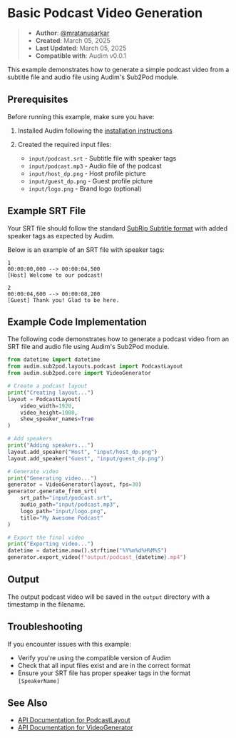 # Basic Podcast Video Generation

> - **Author**: [@mratanusarkar](https://github.com/mratanusarkar)
> - **Created**: March 05, 2025
> - **Last Updated**: March 05, 2025
> - **Compatible with**: Audim v0.0.1

This example demonstrates how to generate a simple podcast video from a subtitle file and audio file using Audim's Sub2Pod module.

## Prerequisites

Before running this example, make sure you have:

1. Installed Audim following the [installation instructions](/setup/installation)
2. Created the required input files:

    - `input/podcast.srt` - Subtitle file with speaker tags
    - `input/podcast.mp3` - Audio file of the podcast
    - `input/host_dp.png` - Host profile picture
    - `input/guest_dp.png` - Guest profile picture
    - `input/logo.png` - Brand logo (optional)

## Example SRT File

Your SRT file should follow the standard [SubRip Subtitle format](https://en.wikipedia.org/wiki/SubRip) with added speaker tags as expected by Audim.

Below is an example of an SRT file with speaker tags:

```srt
1
00:00:00,000 --> 00:00:04,500
[Host] Welcome to our podcast!

2
00:00:04,600 --> 00:00:08,200
[Guest] Thank you! Glad to be here.

```

## Example Code Implementation

The following code demonstrates how to generate a podcast video from an SRT file and audio file using Audim's Sub2Pod module.

```python
from datetime import datetime
from audim.sub2pod.layouts.podcast import PodcastLayout
from audim.sub2pod.core import VideoGenerator

# Create a podcast layout
print("Creating layout...")
layout = PodcastLayout(
    video_width=1920,
    video_height=1080,
    show_speaker_names=True
)

# Add speakers
print("Adding speakers...")
layout.add_speaker("Host", "input/host_dp.png")
layout.add_speaker("Guest", "input/guest_dp.png")

# Generate video
print("Generating video...")
generator = VideoGenerator(layout, fps=30)
generator.generate_from_srt(
    srt_path="input/podcast.srt",
    audio_path="input/podcast.mp3",
    logo_path="input/logo.png",
    title="My Awesome Podcast"
)

# Export the final video
print("Exporting video...")
datetime = datetime.now().strftime("%Y%m%d%H%M%S")
generator.export_video(f"output/podcast_{datetime}.mp4")
```

## Output

The output podcast video will be saved in the `output` directory with a timestamp in the filename.

## Troubleshooting

If you encounter issues with this example:
- Verify you're using the compatible version of Audim
- Check that all input files exist and are in the correct format
- Ensure your SRT file has proper speaker tags in the format `[SpeakerName]`

## See Also

- [API Documentation for PodcastLayout](/audim/sub2pod/layouts/podcast)
- [API Documentation for VideoGenerator](/audim/sub2pod/core)
